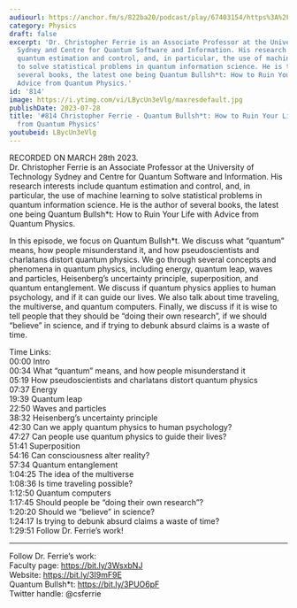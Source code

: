 ```yaml
---
audiourl: https://anchor.fm/s/822ba20/podcast/play/67403154/https%3A%2F%2Fd3ctxlq1ktw2nl.cloudfront.net%2Fstaging%2F2023-2-27%2F2ca898a3-a8fb-208e-3321-ad424a1505ab.m4a
category: Physics
draft: false
excerpt: 'Dr. Christopher Ferrie is an Associate Professor at the University of Technology
  Sydney and Centre for Quantum Software and Information. His research interests include
  quantum estimation and control, and, in particular, the use of machine learning
  to solve statistical problems in quantum information science. He is the author of
  several books, the latest one being Quantum Bullsh*t: How to Ruin Your Life with
  Advice from Quantum Physics.'
id: '814'
image: https://i.ytimg.com/vi/LBycUn3eVlg/maxresdefault.jpg
publishDate: 2023-07-28
title: '#814 Christopher Ferrie - Quantum Bullsh*t: How to Ruin Your Life with Advice
  from Quantum Physics'
youtubeid: LBycUn3eVlg
---
```

<div class="timelinks">

RECORDED ON MARCH 28th 2023.  
Dr. Christopher Ferrie is an Associate Professor at the University of Technology Sydney and Centre for Quantum Software and Information. His research interests include quantum estimation and control, and, in particular, the use of machine learning to solve statistical problems in quantum information science. He is the author of several books, the latest one being Quantum Bullsh*t: How to Ruin Your Life with Advice from Quantum Physics.

In this episode, we focus on Quantum Bullsh*t. We discuss what “quantum” means, how people misunderstand it, and how pseudoscientists and charlatans distort quantum physics. We go through several concepts and phenomena in quantum physics, including energy, quantum leap, waves and particles, Heisenberg’s uncertainty principle, superposition, and quantum entanglement. We discuss if quantum physics applies to human psychology, and if it can guide our lives. We also talk about time traveling, the multiverse, and quantum computers. Finally, we discuss if it is wise to tell people that they should be “doing their own research”, if we should “believe” in science, and if trying to debunk absurd claims is a waste of time.

Time Links:  
<time>00:00</time> Intro  
<time>00:34</time> What “quantum” means, and how people misunderstand it  
<time>05:19</time> How pseudoscientists and charlatans distort quantum physics  
<time>07:37</time> Energy  
<time>19:39</time> Quantum leap  
<time>22:50</time> Waves and particles  
<time>38:32</time> Heisenberg’s uncertainty principle  
<time>42:30</time> Can we apply quantum physics to human psychology?  
<time>47:27</time> Can people use quantum physics to guide their lives?  
<time>51:41</time> Superposition  
<time>54:16</time> Can consciousness alter reality?  
<time>57:34</time> Quantum entanglement  
<time>1:04:25</time> The idea of the multiverse  
<time>1:08:36</time> Is time traveling possible?  
<time>1:12:50</time> Quantum computers  
<time>1:17:45</time> Should people be “doing their own research”?  
<time>1:20:20</time> Should we “believe” in science?  
<time>1:24:17</time> Is trying to debunk absurd claims a waste of time?  
<time>1:29:51</time> Follow Dr. Ferrie’s work!

---

Follow Dr. Ferrie’s work:  
Faculty page: https://bit.ly/3WsxbNJ  
Website: https://bit.ly/3I9mF9E  
Quantum Bullsh*t: https://bit.ly/3PUO6pF  
Twitter handle: @csferrie
</div>

